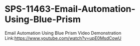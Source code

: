 # SPS-11463-Email-Automation-Using-Blue-Prism
Email Automation Using Blue Prism
Video Demonstration Link:https://www.youtube.com/watch?v=upE0MsdCowU
